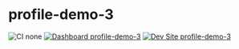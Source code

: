 # profile-demo-3

![CI none](https://img.shields.io/badge/ci-none-orange.svg)
[![Dashboard profile-demo-3](https://img.shields.io/badge/dashboard-profile_demo_3-yellow.svg)](https://dashboard.pantheon.io/sites/9f881915-c76a-483f-871d-e95bb29e19a4#dev/code)
[![Dev Site profile-demo-3](https://img.shields.io/badge/site-profile_demo_3-blue.svg)](http://dev-profile-demo-3.pantheonsite.io/)